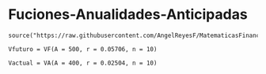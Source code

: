# Fuciones-Anualidades-Anticipadas

```
source("https://raw.githubusercontent.com/AngelReyesF/MatematicasFinancieras/refs/heads/main/FormulasInteresSimple.")
```

```
Vfuturo = VF(A = 500, r = 0.05706, n = 10)
```

```
Vactual = VA(A = 400, r = 0.02504, n = 10)
```
